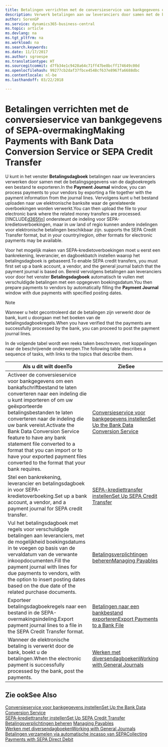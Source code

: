 ```yaml
---
title: Betalingen verrichten met de conversieservice van bankgegevens of SEPA-overmaking | Microsoft Docs
description: Verwerk betalingen aan uw leveranciers door samen met de betalingsgegevens van de dagboekregels een bestand te exporteren.
author: SorenGP
ms.service: dynamics365-business-central
ms.topic: article
ms.devlang: na
ms.tgt_pltfrm: na
ms.workload: na
ms.search.keywords: 
ms.date: 11/17/2017
ms.author: sgroespe
ms.translationtype: HT
ms.sourcegitcommit: d7fb34e1c9428a64c71ff47be8bcff174649c00d
ms.openlocfilehash: 99277cb2daf37fbce4548cf637e8967fa6688dbc
ms.contentlocale: nl-be
ms.lasthandoff: 03/22/2018

---
```

# <a name="making-payments-with-bank-data-conversion-service-or-sepa-credit-transfer"></a><span data-ttu-id="c4317-103">Betalingen verrichten met de conversieservice van bankgegevens of SEPA-overmaking</span><span class="sxs-lookup"><span data-stu-id="c4317-103">Making Payments with Bank Data Conversion Service or SEPA Credit Transfer</span></span>
<span data-ttu-id="c4317-104">U kunt in het venster **Betalingsdagboek** betalingen naar uw leveranciers verwerken door samen met de betalingsgegevens van de dagboekregels een bestand te exporteren.</span><span class="sxs-lookup"><span data-stu-id="c4317-104">In the **Payment Journal** window, you can process payments to your vendors by exporting a file together with the payment information from the journal lines.</span></span> <span data-ttu-id="c4317-105">Vervolgens kunt u het bestand uploaden naar uw elektronische banksite waar de gerelateerde overboekingen worden verwerkt.</span><span class="sxs-lookup"><span data-stu-id="c4317-105">You can then upload the file to your electronic bank where the related money transfers are processed.</span></span> [!INCLUDE[d365fin](includes/d365fin_md.md)]<span data-ttu-id="c4317-106"> ondersteunt de indeling voor SEPA-kredietoverboekingen, maar in uw land of regio kunnen andere indelingen voor elektronische betalingen beschikbaar zijn.</span><span class="sxs-lookup"><span data-stu-id="c4317-106"> supports the SEPA Credit Transfer format, but in your country/region, other formats for electronic payments may be available.</span></span>   

 <span data-ttu-id="c4317-107">Voor het mogelijk maken van SEPA-kredietoverboekingen moet u eerst een bankrekening, leverancier, en dagboekbatch instellen waarop het betalingsdagboek is gebaseerd.</span><span class="sxs-lookup"><span data-stu-id="c4317-107">To enable SEPA credit transfers, you must first set up a bank account, a vendor, and the general journal batch that the payment journal is based on.</span></span> <span data-ttu-id="c4317-108">Bereid vervolgens betalingen aan leveranciers voor door het venster **Betalingsdagboek** automatisch te vullen met verschuldigde betalingen met een opgegeven boekingsdatum.</span><span class="sxs-lookup"><span data-stu-id="c4317-108">You then prepare payments to vendors by automatically filling the **Payment Journal** window with due payments with specified posting dates.</span></span>  

> [!NOTE]  
>  <span data-ttu-id="c4317-109">Wanneer u hebt gecontroleerd dat de betalingen zijn verwerkt door de bank, kunt u doorgaan met het boeken van de betalingsdagboekregels.</span><span class="sxs-lookup"><span data-stu-id="c4317-109">When you have verified that the payments are successfully processed by the bank, you can proceed to post the payment journal lines.</span></span>  

 <span data-ttu-id="c4317-110">In de volgende tabel wordt een reeks taken beschreven, met koppelingen naar de beschrijvende onderwerpen.</span><span class="sxs-lookup"><span data-stu-id="c4317-110">The following table describes a sequence of tasks, with links to the topics that describe them.</span></span>   

|<span data-ttu-id="c4317-111">**Als u dit wilt doen**</span><span class="sxs-lookup"><span data-stu-id="c4317-111">**To**</span></span>|<span data-ttu-id="c4317-112">**Zie**</span><span class="sxs-lookup"><span data-stu-id="c4317-112">**See**</span></span>|  
|------------|-------------|  
|<span data-ttu-id="c4317-113">Activeer de conversieservice voor bankgegevens om een bankafschriftbestand te laten converteren naar een indeling die u kunt importeren of om uw geëxporteerde betalingsbestanden te laten converteren naar de indeling die uw bank vereist.</span><span class="sxs-lookup"><span data-stu-id="c4317-113">Activate the Bank Data Conversion Service feature to have any bank statement file converted to a format that you can import or to have your exported payment files converted to the format that your bank requires.</span></span>|[<span data-ttu-id="c4317-114">Conversieservice voor bankgegevens instellen</span><span class="sxs-lookup"><span data-stu-id="c4317-114">Set Up the Bank Data Conversion Service</span></span>](bank-how-setup-bank-statement-service.md)|  
|<span data-ttu-id="c4317-115">Stel een bankrekening, leverancier en betalingsdagboek in voor SEPA-kredietoverboeking.</span><span class="sxs-lookup"><span data-stu-id="c4317-115">Set up a bank account, a vendor, and a payment journal for SEPA credit transfer.</span></span>|[<span data-ttu-id="c4317-116">SEPA-krediettransfer instellen</span><span class="sxs-lookup"><span data-stu-id="c4317-116">Set Up SEPA Credit Transfer</span></span>](finance-how-to-set-up-sepa-credit-transfer.md)|  
|<span data-ttu-id="c4317-117">Vul het betalingsdagboek met regels voor verschuldigde betalingen aan leveranciers, met de mogelijkheid boekingsdatums in te voegen op basis van de vervaldatum van de verwante inkoopdocumenten.</span><span class="sxs-lookup"><span data-stu-id="c4317-117">Fill the payment journal with lines for due payments to vendors, with the option to insert posting dates based on the due date of the related purchase documents.</span></span>|[<span data-ttu-id="c4317-118">Betalingsverplichtingen beheren</span><span class="sxs-lookup"><span data-stu-id="c4317-118">Managing Payables</span></span>](payables-manage-payables.md)|  
|<span data-ttu-id="c4317-119">Exporteer betalingsdagboekregels naar een bestand in de SEPA-overmakingsindeling.</span><span class="sxs-lookup"><span data-stu-id="c4317-119">Export payment journal lines to a file in the SEPA Credit Transfer format.</span></span>|[<span data-ttu-id="c4317-120">Betalingen naar een bankbestand exporteren</span><span class="sxs-lookup"><span data-stu-id="c4317-120">Export Payments to a Bank File</span></span>](payables-how-export-payments-bank-file.md)|  
|<span data-ttu-id="c4317-121">Wanneer de elektronische betaling is verwerkt door de bank, boekt u de betalingen.</span><span class="sxs-lookup"><span data-stu-id="c4317-121">When the electronic payment is successfully processed by the bank, post the payments.</span></span>|[<span data-ttu-id="c4317-122">Werken met diversendagboeken</span><span class="sxs-lookup"><span data-stu-id="c4317-122">Working with General Journals</span></span>](ui-work-general-journals.md)|  

## <a name="see-also"></a><span data-ttu-id="c4317-123">Zie ook</span><span class="sxs-lookup"><span data-stu-id="c4317-123">See Also</span></span>  
[<span data-ttu-id="c4317-124">Conversieservice voor bankgegevens instellen</span><span class="sxs-lookup"><span data-stu-id="c4317-124">Set Up the Bank Data Conversion Service</span></span>](bank-how-setup-bank-statement-service.md)  
[<span data-ttu-id="c4317-125">SEPA-krediettransfer instellen</span><span class="sxs-lookup"><span data-stu-id="c4317-125">Set Up SEPA Credit Transfer</span></span>](finance-how-to-set-up-sepa-credit-transfer.md)  
<span data-ttu-id="c4317-126">[Betalingsverplichtingen beheren](payables-manage-payables.md) </span><span class="sxs-lookup"><span data-stu-id="c4317-126">[Managing Payables](payables-manage-payables.md) </span></span>  
[<span data-ttu-id="c4317-127">Werken met diversendagboeken</span><span class="sxs-lookup"><span data-stu-id="c4317-127">Working with General Journals</span></span>](ui-work-general-journals.md)  
[<span data-ttu-id="c4317-128">Betalingen verzamelen via automatische incasso van SEPA</span><span class="sxs-lookup"><span data-stu-id="c4317-128">Collecting Payments with SEPA Direct Debit</span></span>](finance-collect-payments-with-sepa-direct-debit.md)   

